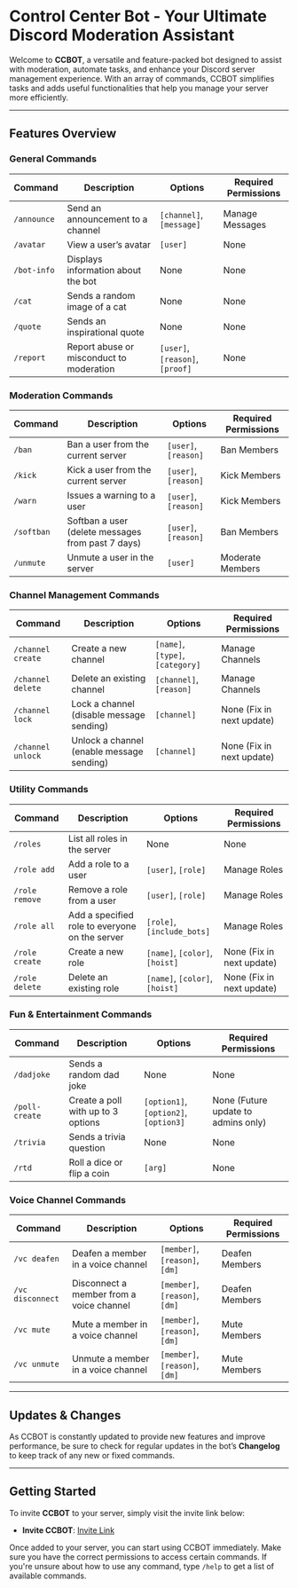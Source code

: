 # Control Center Bot - Your Ultimate Discord Moderation Assistant

Welcome to **CCBOT**, a versatile and feature-packed bot designed to assist with moderation, automate tasks, and enhance your Discord server management experience. With an array of commands, CCBOT simplifies tasks and adds useful functionalities that help you manage your server more efficiently.

---

## Features Overview

### General Commands

| Command      | Description                             | Options                            | Required Permissions          |
|--------------|-----------------------------------------|------------------------------------|--------------------------------|
| `/announce`  | Send an announcement to a channel       | `[channel]`, `[message]`           | Manage Messages               |
| `/avatar`    | View a user’s avatar                    | `[user]`                           | None                           |
| `/bot-info`  | Displays information about the bot      | None                               | None                           |
| `/cat`       | Sends a random image of a cat           | None                               | None                           |
| `/quote`     | Sends an inspirational quote            | None                               | None                           |
| `/report`    | Report abuse or misconduct to moderation| `[user]`, `[reason]`, `[proof]`    | None                           |

### Moderation Commands

| Command      | Description                             | Options                            | Required Permissions          |
|--------------|-----------------------------------------|------------------------------------|--------------------------------|
| `/ban`       | Ban a user from the current server      | `[user]`, `[reason]`               | Ban Members                   |
| `/kick`      | Kick a user from the current server     | `[user]`, `[reason]`               | Kick Members                  |
| `/warn`      | Issues a warning to a user              | `[user]`, `[reason]`               | Kick Members                  |
| `/softban`   | Softban a user (delete messages from past 7 days) | `[user]`, `[reason]`  | Ban Members                   |
| `/unmute`    | Unmute a user in the server             | `[user]`                           | Moderate Members              |

### Channel Management Commands

| Command           | Description                           | Options                            | Required Permissions          |
|-------------------|---------------------------------------|------------------------------------|--------------------------------|
| `/channel create` | Create a new channel                  | `[name]`, `[type]`, `[category]`   | Manage Channels               |
| `/channel delete` | Delete an existing channel            | `[channel]`, `[reason]`            | Manage Channels               |
| `/channel lock`   | Lock a channel (disable message sending) | `[channel]`                      | None (Fix in next update)     |
| `/channel unlock` | Unlock a channel (enable message sending) | `[channel]`                      | None (Fix in next update)     |

### Utility Commands

| Command         | Description                             | Options                            | Required Permissions          |
|-----------------|-----------------------------------------|------------------------------------|--------------------------------|
| `/roles`        | List all roles in the server            | None                               | None                           |
| `/role add`     | Add a role to a user                    | `[user]`, `[role]`                 | Manage Roles                  |
| `/role remove`  | Remove a role from a user               | `[user]`, `[role]`                 | Manage Roles                  |
| `/role all`     | Add a specified role to everyone on the server | `[role]`, `[include_bots]`      | Manage Roles                  |
| `/role create`  | Create a new role                       | `[name]`, `[color]`, `[hoist]`     | None (Fix in next update)     |
| `/role delete`  | Delete an existing role                 | `[name]`, `[color]`, `[hoist]`     | None (Fix in next update)     |

### Fun & Entertainment Commands

| Command        | Description                             | Options                            | Required Permissions          |
|----------------|-----------------------------------------|------------------------------------|--------------------------------|
| `/dadjoke`     | Sends a random dad joke                 | None                               | None                           |
| `/poll-create` | Create a poll with up to 3 options      | `[option1]`, `[option2]`, `[option3]` | None (Future update to admins only) |
| `/trivia`      | Sends a trivia question                 | None                               | None                           |
| `/rtd`         | Roll a dice or flip a coin              | `[arg]`                            | None                           |

### Voice Channel Commands

| Command         | Description                             | Options                            | Required Permissions          |
|-----------------|-----------------------------------------|------------------------------------|--------------------------------|
| `/vc deafen`    | Deafen a member in a voice channel      | `[member]`, `[reason]`, `[dm]`     | Deafen Members                |
| `/vc disconnect`| Disconnect a member from a voice channel | `[member]`, `[reason]`, `[dm]`     | Deafen Members                |
| `/vc mute`      | Mute a member in a voice channel        | `[member]`, `[reason]`, `[dm]`     | Mute Members                  |
| `/vc unmute`    | Unmute a member in a voice channel      | `[member]`, `[reason]`, `[dm]`     | Mute Members                  |

---

## Updates & Changes

As CCBOT is constantly updated to provide new features and improve performance, be sure to check for regular updates in the bot’s **Changelog** to keep track of any new or fixed commands.

---

## Getting Started

To invite **CCBOT** to your server, simply visit the invite link below:

- **Invite CCBOT**: [Invite Link](https://nexarisds.org/ccbot/invite)

Once added to your server, you can start using CCBOT immediately. Make sure you have the correct permissions to access certain commands. If you're unsure about how to use any command, type `/help` to get a list of available commands.